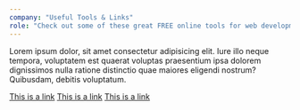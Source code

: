 ```yaml
---
company: "Useful Tools & Links"
role: "Check out some of these great FREE online tools for web development, cyber security and so much more."
---
```


Lorem ipsum dolor, sit amet consectetur adipisicing elit. Iure illo neque tempora, voluptatem est quaerat voluptas praesentium ipsa dolorem dignissimos nulla ratione distinctio quae maiores eligendi nostrum? Quibusdam, debitis voluptatum.

<i class="fas fa-heart"></i> <a href="http://w3schools.com">This is a link</a>
<i class="fas fa-heart"></i> <a href="http://w3schools.com">This is a link</a>
<i class="fas fa-heart"></i> <a href="http://w3schools.com">This is a link</a>
